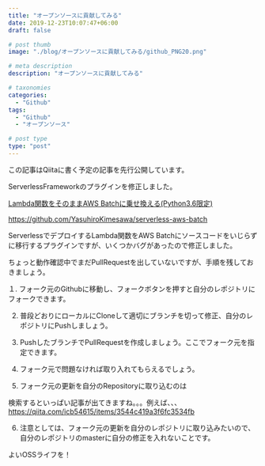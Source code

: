 ```yaml
---
title: "オープンソースに貢献してみる"
date: 2019-12-23T10:07:47+06:00
draft: false

# post thumb
image: "./blog/オープンソースに貢献してみる/github_PNG20.png"

# meta description
description: "オープンソースに貢献してみる"

# taxonomies
categories: 
  - "Github"
tags:
  - "Github"
  - "オープンソース"

# post type
type: "post"
---
```


この記事はQiitaに書く予定の記事を先行公開しています。

ServerlessFrameworkのプラグインを修正しました。

[Lambda関数をそのままAWS Batchに乗せ換える(Python3.6限定)](https://qiita.com/YasuhiroKimesawa/items/8d7ada7cc8bddd24d60b)

https://github.com/YasuhiroKimesawa/serverless-aws-batch


ServerlessでデプロイするLambda関数をAWS Batchにソースコードをいじらずに移行するプラグインですが、いくつかバグがあったので修正しました。

ちょっと動作確認中でまだPullRequestを出していないですが、手順を残しておきましょう。

１. フォーク元のGithubに移動し、フォークボタンを押すと自分のレポジトリにフォークできます。

2. 普段どおりにローカルにCloneして適切にブランチを切って修正、自分のレポジトリにPushしましょう。

3. PushしたブランチでPullRequestを作成しましょう。ここでフォーク元を指定できます。

4. フォーク元で問題なければ取り入れてもらえるでしょう。

5. フォーク元の更新を自分のRepositoryに取り込むのは

検索するといっぱい記事が出てきますね。。。例えば、、、
https://qiita.com/icb54615/items/3544c419a3f6fc3534fb

6. 注意としては、フォーク元の更新を自分のレポジトリに取り込みたいので、自分のレポジトリのmasterに自分の修正を入れないことです。

よいOSSライフを！